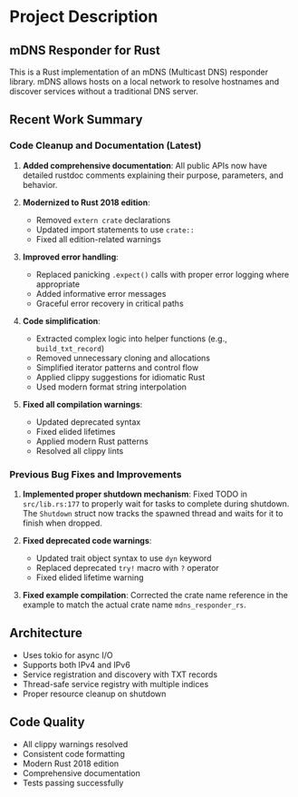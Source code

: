 # Project Description

## mDNS Responder for Rust

This is a Rust implementation of an mDNS (Multicast DNS) responder library. mDNS allows hosts on a local network to resolve hostnames and discover services without a traditional DNS server.

## Recent Work Summary

### Code Cleanup and Documentation (Latest)
1. **Added comprehensive documentation**: All public APIs now have detailed rustdoc comments explaining their purpose, parameters, and behavior.

2. **Modernized to Rust 2018 edition**: 
   - Removed `extern crate` declarations
   - Updated import statements to use `crate::`
   - Fixed all edition-related warnings

3. **Improved error handling**:
   - Replaced panicking `.expect()` calls with proper error logging where appropriate
   - Added informative error messages
   - Graceful error recovery in critical paths

4. **Code simplification**:
   - Extracted complex logic into helper functions (e.g., `build_txt_record`)
   - Removed unnecessary cloning and allocations
   - Simplified iterator patterns and control flow
   - Applied clippy suggestions for idiomatic Rust
   - Used modern format string interpolation

5. **Fixed all compilation warnings**:
   - Updated deprecated syntax
   - Fixed elided lifetimes
   - Applied modern Rust patterns
   - Resolved all clippy lints

### Previous Bug Fixes and Improvements
1. **Implemented proper shutdown mechanism**: Fixed TODO in `src/lib.rs:177` to properly wait for tasks to complete during shutdown. The `Shutdown` struct now tracks the spawned thread and waits for it to finish when dropped.

2. **Fixed deprecated code warnings**: 
   - Updated trait object syntax to use `dyn` keyword
   - Replaced deprecated `try!` macro with `?` operator
   - Fixed elided lifetime warning

3. **Fixed example compilation**: Corrected the crate name reference in the example to match the actual crate name `mdns_responder_rs`.

## Architecture
- Uses tokio for async I/O
- Supports both IPv4 and IPv6
- Service registration and discovery with TXT records
- Thread-safe service registry with multiple indices
- Proper resource cleanup on shutdown

## Code Quality
- All clippy warnings resolved
- Consistent code formatting
- Modern Rust 2018 edition
- Comprehensive documentation
- Tests passing successfully